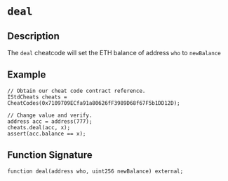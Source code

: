 # `deal`

## Description

The `deal` cheatcode will set the ETH balance of address `who` to `newBalance`

## Example

```solidity
// Obtain our cheat code contract reference.
IStdCheats cheats = CheatCodes(0x7109709ECfa91a80626fF3989D68f67F5b1DD12D);

// Change value and verify.
address acc = address(777);
cheats.deal(acc, x);
assert(acc.balance == x);
```

## Function Signature

```solidity
function deal(address who, uint256 newBalance) external;
```
